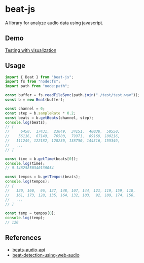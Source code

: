 # beat-js

A library for analyze audio data using javascript.

## Demo

[Testing with visualization](https://shinich39.github.io/beat-js/)

## Usage

```js
import { Beat } from "beat-js";
import fs from "node:fs";
import path from "node:path";

const buffer = fs.readFileSync(path.join("./test/test.wav"));
const b = new Beat(buffer);

const channel = 0;
const step = b.sampleRate * 0.2;
const beats = b.getBeats(channel, step);
console.log(beats);
// [
//     6450,  17431,  23049,  34151,  40030,  50550,
//    56116,  67149,  70580,  79971,  89169, 100216,
//   111249, 122182, 128230, 138750, 144316, 155349,
//   ...
// ]

const time = b.getTime(beats[0]);
console.log(time);
// 0.14625850340136054

const tempos = b.getTempos(beats);
console.log(tempos);
// [
//   120, 160,  96, 137, 148, 107, 144, 121, 119, 159, 118,
//   161, 173, 128, 135, 164, 132, 103,  92, 109, 174, 156,
//   ...
// ]

const temp = tempos[0];
console.log(temp);
// 120
```

## References

- [beats-audio-api](https://github.com/JMPerez/beats-audio-api/)
- [beat-detection-using-web-audio](http://joesul.li/van/beat-detection-using-web-audio/)
